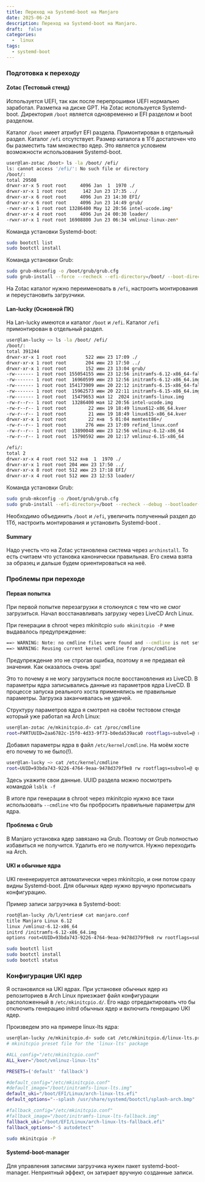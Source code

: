 ```yaml
---
title: Переход на Systemd-boot на Manjaro
date: 2025-06-24
description: Переход на Systemd-boot на Manjaro.
draft:  false
categories:
  -  linux
tags:
  - systemd-boot
---
```


### Подготовка к переходу

#### Zotac (Тестовый стенд)

Используется UEFI, так как после перепрошивки UEFI нормально заработал. Разметка на диске GPT. На Zotac используется Systemd-boot. Директория `/boot` является одновременно и EFI разделом и boot разделом.

Каталог `/boot` имеет атрибут EFI раздела. Примонтирован в отдельный раздел. Каталог `/efi` отсутствует. Размер каталога в 1Гб достаточен что бы разместить там  множество ядер. Это является условием возможности  использования Systemd-boot.

```bash
user@lan-zotac /boot> ls -la /boot/ /efi/
ls: cannot access '/efi/': No such file or directory
/boot/:
total 29508
drwxr-xr-x 5 root root     4096 Jan  1  1970 ./
drwxr-xr-x 1 root root      142 Jun 23 17:35 ../
drwxr-xr-x 6 root root     4096 Jun 23 14:30 EFI/
drwxr-xr-x 6 root root     4096 Jun 23 14:49 grub/
-rwxr-xr-x 1 root root 13286400 May 12 20:56 intel-ucode.img*
drwxr-xr-x 4 root root     4096 Jun 24 00:30 loader/
-rwxr-xr-x 1 root root 16908800 Jun 23 06:34 vmlinuz-linux-zen*
```

Команда установки Systemd-boot:

```bash
sudo bootctl list
sudo bootctl install
```

Команда установки Grub:

```bash
sudo grub-mkconfig -o /boot/grub/grub.cfg
sudo grub-install --force --recheck --efi-directory=/boot/ --boot-directory=/boot/ --debug /dev/sda
```

На Zotac каталог нужно переименовать в `/efi`, настроить монтирования и переустановить загрузчики.

#### Lan-lucky (Основной ПК)

На Lan-lucky имеются и каталог `/boot` и `/efi`. Каталог `/efi` примонтирован в отдельный раздел.

```bash
user@lan-lucky ~> ls -la /boot/ /efi/
/boot/:
total 391244
drwxr-xr-x 1 root root       522 июн 23 17:09 ./
drwxr-xr-x 1 root root       204 июн 23 17:50 ../
drwxr-xr-x 1 root root       152 июн 23 13:04 grub/
-rw------- 1 root root 155054155 июн 23 12:56 initramfs-6.12-x86_64-fallback.img
-rw------- 1 root root  16960599 июн 23 12:56 initramfs-6.12-x86_64.img
-rw------- 1 root root 154173909 июн 20 22:12 initramfs-6.15-x86_64-fallback.img
-rw------- 1 root root  15962573 июн 20 22:11 initramfs-6.15-x86_64.img
-rw------- 1 root root  15479653 мая 12  2024 initramfs-linux.img
-rw-r--r-- 1 root root  13286400 мая 12 20:56 intel-ucode.img
-rw-r--r-- 1 root root        22 июн 19 18:49 linux612-x86_64.kver
-rw-r--r-- 1 root root        21 июн 19 18:49 linux615-x86_64.kver
drwxr-xr-x 1 root root        22 янв  5 01:04 memtest86+/
-rw-r--r-- 1 root root       276 июн 23 17:09 refind_linux.conf
-rw-r--r-- 1 root root  13890048 июн 23 12:56 vmlinuz-6.12-x86_64
-rw-r--r-- 1 root root  15790592 июн 20 12:17 vmlinuz-6.15-x86_64

/efi/:
total 2
drwxr-xr-x 4 root root 512 янв  1  1970 ./
drwxr-xr-x 1 root root 204 июн 23 17:50 ../
drwxr-xr-x 8 root root 512 июн 23 17:18 EFI/
drwxr-xr-x 4 root root 512 июн 23 12:53 loader/
```

Команда установки  Grub:

```bash
sudo grub-mkconfig -o /boot/grub/grub.cfg
sudo grub-install --efi-directory=/boot --recheck --debug --bootloader-id=Manjaro --target=x86_64-efi /dev/nvme0n1
```

Необходимо объединить `/boot` и `/efi`, увеличить полученный раздел до 1Тб, настроить монтирования и установить Systemd-boot .


#### Summary

Надо учесть что на Zotac установлена система через `archinstall`. То есть считаем что установка канонически правильная. Его схема взята за образец и дальше будем ориентироваться на неё.


### Проблемы при переходе

#### Первая попытка

При первой попытке перезагрузки я столкнулся с тем что не смог загрузиться.
Начал восстанавливать загрузку через LiveCD Arch Linux.

При генерации в chroot через mkinitcpio `sudo mkinitcpio -P` мне выдавалось предупреждение:

```bash
==> WARNING: Note: no cmdline files were found and --cmdline is not set!
==> WARNING: Reusing current kernel cmdline from /proc/cmdline
```

Предупреждение это не строгая ошибка, поэтому я не предавал ей значения. Как оказалось очень зря!

Это то почему я не могу загрузиться после восстановления из LiveCD. В параметры ядра записывались данные из параметров ядра LiveCD. В процессе запуска реального хоста применялись не правильные параметры. Загрузка заканчивалась не удачей.

Структуру параметров ядра я смотрел на своём тестовом стенде который уже работал на Arch Linux:

```bash
user@lan-zotac /e/mkinitcpio.d> cat /proc/cmdline
root=PARTUUID=2aa6782c-15f0-4d33-9f73-b0eda539aca0 rootflags=subvol=@ rw rootfstype=btrfs
```

Добавил параметры ядра в файл `/etc/kernel/cmdline`. На моём хосте его почему то не было(!).

```bash
user@lan-lucky ~> cat /etc/kernel/cmdline
root=UUID=93bda743-9226-4764-9eaa-9478d379f9e8 rw rootflags=subvol=@ quiet
```

Здесь укажите свои данные. UUID раздела можно посмотреть командой `lsblk -f`

В итоге при генерации в chroot через mkinitcpio нужно все таки использовать `--cmdline` что бы пробросить правильные параметры для ядра.

#### Проблема с Grub

В Manjaro установка ядер завязано на Grub. Поэтому от Grub полностью избавиться не получится. Удалить его не получится. Нужно переходить на Arch.

#### UKI и обычные ядра

UKI гененерируется автоматически через mkinitcpio, и они потом сразу видны Systemd-boot. Для обычных ядер нужно вручную  прописывать конфигурацию.

Пример записи загрузчика в Systemd-boot:

```bash
root@lan-lucky /b/l/entries# cat manjaro.conf
title Manjaro Linux 6.12
linux /vmlinuz-6.12-x86_64
initrd /initramfs-6.12-x86_64.img
options root=UUID=93bda743-9226-4764-9eaa-9478d379f9e8 rw rootflags=subvol=@ quiet
```

```bash
sudo bootctl list
sudo bootctl install
sudo bootctl status
```


### Конфигурация UKI ядер

Я остановился на UKI ядрах. При установке обычных ядер из репозиториев в Arch Linux приезжает файл конфигурации расположенный в `/etc/mkinitcpio.d/`. Его надо отредактировать что бы отключить генерацию initrd обычных ядер и включить генерацию UKI ядер.

Произведем это на примере linux-lts ядра:

```bash
user@lan-lucky /e/mkinitcpio.d> sudo cat /etc/mkinitcpio.d/linux-lts.preset
# mkinitcpio preset file for the 'linux-lts' package

#ALL_config="/etc/mkinitcpio.conf"
ALL_kver="/boot/vmlinuz-linux-lts"

PRESETS=('default' 'fallback')

#default_config="/etc/mkinitcpio.conf"
#default_image="/boot/initramfs-linux-lts.img"
default_uki="/boot/EFI/Linux/arch-linux-lts.efi"
default_options="--splash /usr/share/systemd/bootctl/splash-arch.bmp"

#fallback_config="/etc/mkinitcpio.conf"
#fallback_image="/boot/initramfs-linux-lts-fallback.img"
fallback_uki="/boot/EFI/Linux/arch-linux-lts-fallback.efi"
fallback_options="-S autodetect"
```

```bash
sudo mkinitcpio -P
```

#### Systemd-boot-manager

Для управления записями загрузчика нужен пакет systemd-boot-manager. Неприятный эффект, он затирает вручную созданные записи.
